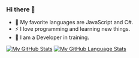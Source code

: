 ### Hi there 👋


- 🌱 My favorite languages are JavaScript and C#.
- ⚡ I love programming and learning new things.
- 📖 I am a Developer in training.

[![My GitHub Stats](https://github-readme-stats.vercel.app/api/?Uruguruu=jasongaylord&count_private=true&theme=tokyonight&showicons=true)]()
[![My GitHub Language Stats](https://github-readme-stats.vercel.app/api/top-langs/?Uruguruu=jasongaylord&langs_count=5&theme=tokyonight)]()

